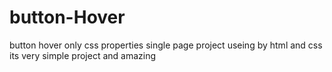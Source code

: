 # button-Hover
button hover only css properties 
single page project 
useing by html and css
its very simple project and amazing 
